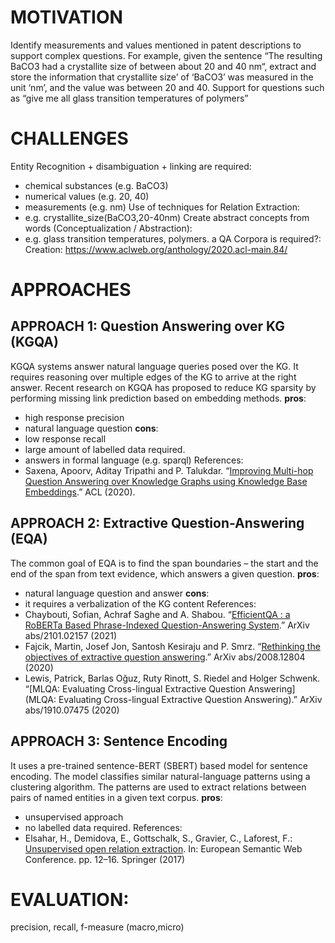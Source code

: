 # MOTIVATION
Identify measurements and values mentioned in patent descriptions to support complex questions. For example, given the sentence “The resulting BaCO3 had a crystallite size of between about 20 and 40 nm“, extract and store the information that crystallite size’ of ‘BaCO3’ was measured in the unit ‘nm’, and the value was between 20 and 40. Support for questions such as “give me all glass transition temperatures of polymers”

# CHALLENGES
Entity Recognition + disambiguation + linking are required: 
- chemical substances (e.g. BaCO3) 
- numerical values (e.g. 20, 40)
- measurements (e.g. nm)
Use of techniques for Relation Extraction: 
- e.g. crystallite_size(BaCO3,20-40nm)
Create abstract concepts from words (Conceptualization / Abstraction): 
- e.g. glass transition temperatures, polymers.
a QA Corpora is required?:
Creation: https://www.aclweb.org/anthology/2020.acl-main.84/

# APPROACHES

## APPROACH 1: Question Answering over KG (KGQA)
KGQA systems answer natural language queries posed over the KG. It requires reasoning over multiple edges of the KG to arrive at the right answer. Recent research on KGQA has proposed to reduce KG sparsity by performing missing link prediction based on embedding methods.
**pros**:
- high response precision
- natural language question
**cons**:
- low response recall
- large amount of labelled data required.
- answers in formal language (e.g. sparql)
References:
- Saxena, Apoorv, Aditay Tripathi and P. Talukdar. “[Improving Multi-hop Question Answering over Knowledge Graphs using Knowledge Base Embeddings](https://www.aclweb.org/anthology/2020.acl-main.412.pdf).” ACL (2020).

## APPROACH 2: Extractive Question-Answering (EQA)
The common goal of EQA is to find the span boundaries – the start and the end of the span from text evidence, which answers a given question.
**pros**:
- natural language question and answer
**cons**:
- it requires a verbalization of the KG content
References:
- Chaybouti, Sofian, Achraf Saghe and A. Shabou. “[EfficientQA : a RoBERTa Based Phrase-Indexed Question-Answering System](https://arxiv.org/pdf/2101.02157.pdf).” ArXiv abs/2101.02157 (2021)
- Fajcik, Martin, Josef Jon, Santosh Kesiraju and P. Smrz. “[Rethinking the objectives of extractive question answering](https://arxiv.org/pdf/2008.12804.pdf).” ArXiv abs/2008.12804 (2020)
- Lewis, Patrick, Barlas Oğuz, Ruty Rinott, S. Riedel and Holger Schwenk. “[MLQA: Evaluating Cross-lingual Extractive Question Answering](MLQA: Evaluating Cross-lingual Extractive Question Answering).” ArXiv abs/1910.07475 (2020)

## APPROACH 3: Sentence Encoding
It uses a pre-trained sentence-BERT (SBERT) based model for sentence encoding. The model classifies similar natural-language patterns using a clustering algorithm. The patterns are used to extract relations between pairs of named entities in a given text corpus.
**pros**:
- unsupervised approach
- no labelled data required.
References:
- Elsahar, H., Demidova, E., Gottschalk, S., Gravier, C., Laforest, F.: [Unsupervised open relation extraction](https://arxiv.org/pdf/1801.07174.pdf). In: European Semantic Web Conference. pp. 12–16. Springer (2017)

# EVALUATION:
precision, recall, f-measure (macro,micro)
